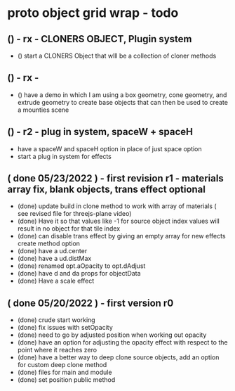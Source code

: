# proto object grid wrap - todo

## () - rx - CLONERS OBJECT, Plugin system
* () start a CLONERS Object that wlll be a collection of cloner methods

## () - rx -
* () have a demo in which I am using a box geometry, cone geometry, and extrude geometry to create base objects that can then be used to create a mounties scene

## () - r2 - plug in system, spaceW + spaceH
* have a spaceW and spaceH option in place of just space option
* start a plug in system for effects

## ( done 05/23/2022 ) - first revision r1 - materials array fix, blank objects, trans effect optional
* (done) update build in clone method to work with array of materials ( see revised file for threejs-plane video)
* (done) Have it so that values like -1 for source object index values will result in no object for that tile index
* (done) can disable trans effect by giving an empty array for new effects create method option
* (done) have a ud.center
* (done) have a ud.distMax
* (done) renamed opt.aOpacity to opt.dAdjust
* (done) have d and da props for objectData
* (done) Have a scale effect

## ( done 05/20/2022 ) - first version r0
* (done) crude start working
* (done) fix issues with setOpacity
* (done) need to go by adjusted position when working out opacity
* (done) have an option for adjusting the opacity effect with respect to the point where it reaches zero
* (done) have a better way to deep clone source objects, add an option for custom deep clone method
* (done) files for main and module
* (done) set position public method